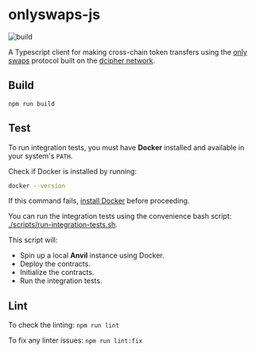 # onlyswaps-js
![build](https://github.com/randa-mu/onlyswaps-js/actions/workflows/build.yml/badge.svg)

A Typescript client for making cross-chain token transfers using the [only swaps](https://onlyswaps.dcipher.network) protocol built on the [dcipher network](https://dcipher.network).

## Build
`npm run build`

## Test
To run integration tests, you must have **Docker** installed and available in your system's `PATH`.

Check if Docker is installed by running:

```bash
docker --version
```

If this command fails, [install Docker](https://docs.docker.com/get-started/get-docker/) before proceeding.

You can run the integration tests using the convenience bash script: [./scripts/run-integration-tests.sh](./scripts/run-integration-tests.sh).

This script will:

- Spin up a local **Anvil** instance using Docker.
- Deploy the contracts.
- Initialize the contracts.
- Run the integration tests.

## Lint
To check the linting: `npm run lint`

To fix any linter issues: `npm run lint:fix`